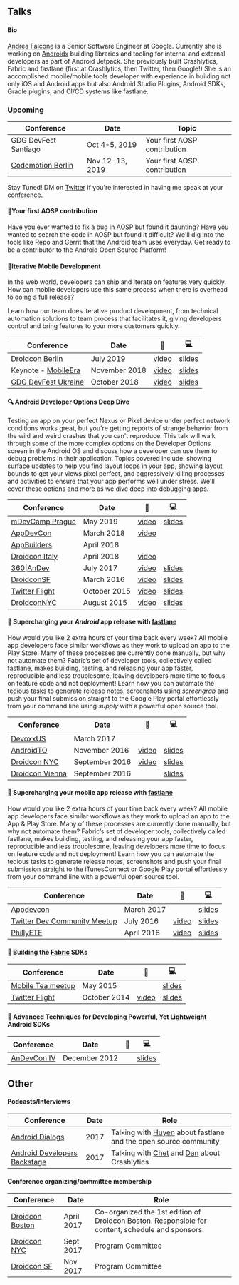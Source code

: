 ## Talks

#### Bio
[Andrea Falcone](https://twitter.com/asfalcone) is a Senior Software Engineer at Google. Currently she is working on [Androidx](https://developer.android.com/jetpack/androidx) building libraries and tooling for internal and external developers as part of Android Jetpack. She previously built Crashlytics, Fabric and fastlane (first at Crashlytics, then Twitter, then Google!) She is an accomplished mobile/mobile tools developer with experience in building not only iOS and Android apps but also Android Studio Plugins, Android SDKs, Gradle plugins, and CI/CD systems like fastlane.

### Upcoming

Conference | Date | Topic
--------|------|--------
GDG DevFest Santiago | Oct 4-5, 2019 | Your first AOSP contribution
[Codemotion Berlin](https://events.codemotion.com/conferences/berlin/2019/speaker/6214/) | Nov 12-13, 2019 | Your first AOSP contribution

Stay Tuned! DM on [Twitter](http://twitter.com/asfalcone) if you're interested in having me speak at your conference.

#### 🤖Your first AOSP contribution
Have you ever wanted to fix a bug in AOSP but found it daunting? Have you wanted to search the code in AOSP but found it difficult? We'll dig into the tools like Repo and Gerrit that the Android team uses everyday. Get ready to be a contributor to the Android Open Source Platform!

#### 📱Iterative Mobile Development 
In the web world, developers can ship and iterate on features very quickly. How can mobile developers use this same process when there is overhead to doing a full release?

Learn how our team does iterative product development, from technical automation solutions to team process that facilitates it, giving developers control and bring features to your more customers quickly.

Conference | Date | 🎥 | 💻
--------|------|--------|-------
[Droidcon Berlin](https://www.de.droidcon.com)| July 2019 | [video](https://www.droidcon.com/media-detail?video=352686992) | [slides](https://github.com/asfalcone/talks/blob/master/slides/Iterative%20Development%20-%20ASFALCONE.pdf)
Keynote - [MobileEra](https://mobileera.rocks/) | November 2018 | [video](https://vimeo.com/298838980) | [slides](https://github.com/asfalcone/talks/blob/master/slides/Iterative_Development_mobileera.pdf) 
[GDG DevFest Ukraine](https://devfest.gdg.org.ua) | October 2018 | [video](https://www.youtube.com/watch?v=45ynJDjZIvg&t=0s&index=21&list=PLt8lEzcLNl32vhWgFOXtHrFJfs-A63qQS) | [slides](https://github.com/asfalcone/talks/blob/master/slides/IterativeMobileDevelopment_DevFestUkraine.pdf)|

#### 🔍 Android Developer Options Deep Dive
Testing an app on your perfect Nexus or Pixel device under perfect network conditions works great, but you're getting reports of strange behavior from the wild and weird crashes that you can't reproduce. This talk will walk through some of the more complex options on the Developer Options screen in the Android OS and discuss how a developer can use them to debug problems in their application. Topics covered include: showing surface updates to help you find layout loops in your app, showing layout bounds to get your views pixel perfect, and aggressively killing processes and activities to ensure that your app performs well under stress. We'll cover these options and more as we dive deep into debugging apps.

Conference | Date | 🎥 | 💻
--------|------|--------|-------
[mDevCamp Prague](https://mdevcamp.eu) | May 2019 | [video](https://slideslive.com/38916506/android-developer-options-deep-dive) | [slides](/slides/Developer-Options-Deep-Dive2019.pdf)
[AppDevCon](http://appdevcon.nl/) | March 2018 | [video](http://appdevcon.nl/session/android-developer-options-deep-dive/) |
[AppBuilders](https://www.appbuilders.ch/) | April 2018 | |
[Droidcon Italy](http://it.droidcon.com/) | April 2018 | [video](https://www.youtube.com/watch?v=dppcDubIL8Y)|
[360\|AnDev](https://360andev.com) | July 2017 | [video](https://academy.realm.io/posts/360-andev-2017-andrea-falcone-android-developer-options-deep-dive/) |  [slides](https://drive.google.com/file/d/0B1kX3B0jm6aVLVdnTGZrcVU0YUE/view?usp=sharing)
[DroidconSF](http://sf.droidcon.com/) | March 2016 | [video](https://www.youtube.com/watch?v=TbiNM1ltawo) |  [slides](/slides/Andrea%20Falcone%20-%20Android%20Developer%20Options.pdf)
[Twitter Flight](https://dev.twitter.com/flight/2015) | October 2015 | [video](https://www.youtube.com/watch?v=Fmf9b2EqqIE) | [slides](/slides/Flight2015-Falcone_Andrea-Android_Developer_Options.pdf)
[DroidconNYC](http://nyc.droidcon.com/2015/) | August 2015 | [video](https://www.youtube.com/watch?v=r9kW3nIDdBY) | [slides](/slides/Andrea%20Falcone%20-%20Android%20Developer%20Options.pdf)

#### 🚀 Supercharging your _Android_ app release with [fastlane](https://fastlane.tools/)
How would you like 2 extra hours of your time back every week? All mobile app developers face similar workflows as they work to upload an app to the Play Store. Many of these processes are currently done manually, but why not automate them? Fabric’s set of developer tools, collectively called fastlane, makes building, testing, and releasing your app faster, reproducible and less troublesome, leaving developers more time to focus on feature code and not deployment! Learn how you can automate the tedious tasks to generate release notes, screenshots using _screengrab_ and push your final submission straight to the Google Play portal effortlessly from your command line using _supply_ with a powerful open source tool.

Conference | Date | 🎥 | 💻
--------|------|--------|-------
[DevoxxUS](devoxx.us) | March 2017 | | 
[AndroidTO](androidto.com) | November 2016 | [video](https://www.youtube.com/watch?v=Nr5RHaQa3Uc)  | [slides](https://docs.google.com/presentation/d/1mrGImnooda4jX6z55YzIUb15w_-0hlvtzjCKA1nfNIg/pub?start=false&loop=false&delayms=3000)
[Droidcon NYC](http://droidcon.nyc/) | September 2016 | [video](https://www.youtube.com/watch?v=1Yg98k-MuQo) | [slides](https://docs.google.com/presentation/d/1mrGImnooda4jX6z55YzIUb15w_-0hlvtzjCKA1nfNIg/pub?start=false&loop=false&delayms=3000)
[Droidcon Vienna](https://droidcon.at/) | September 2016 | |[slides](https://docs.google.com/presentation/d/1mrGImnooda4jX6z55YzIUb15w_-0hlvtzjCKA1nfNIg/pub?start=false&loop=false&delayms=3000)


#### 🚀 Supercharging your mobile app release with [fastlane](https://fastlane.tools/)
How would you like 2 extra hours of your time back every week? All mobile app developers face similar workflows as they work to upload an app to the App & Play Store. Many of these processes are currently done manually, but why not automate them? Fabric’s set of developer tools, collectively called fastlane, makes building, testing, and releasing your app faster, reproducible and less troublesome, leaving developers more time to focus on feature code and not deployment! Learn how you can automate the tedious tasks to generate release notes, screenshots and push your final submission straight to the iTunesConnect or Google Play portal effortlessly from your command line with a powerful open source tool.

Conference | Date | 🎥 | 💻
--------|------|--------|-------
[Appdevcon](www.appdevcon.nl)| March 2017 | | [slides](https://drive.google.com/open?id=0B1kX3B0jm6aVTFlIQ3JqUVRlMDQ)
[Twitter Dev Community Meetup](http://www.meetup.com/Boston-Twitter-Developer-Community/events/232247449/) | July 2016 | [video](https://www.youtube.com/watch?v=oN16DO-jxEQ)| [slides](/slides/phillyETE-fastlane-afalcone-pdf.pdf) 
[PhillyETE](http://2016.phillyemergingtech.com/) | April 2016 | [video](http://chariotsolutions.com/screencast/philly-ete-2016-5-andrea-falcone-supercharging-mobile-app-release-fastlane/) | [slides](/slides/phillyETE-fastlane-afalcone-pdf.pdf)

#### 🔨 Building the [Fabric](https://get.fabric.io/)  SDKs

Conference | Date | 🎥 | 💻
--------|------|--------|-------
[Mobile Tea meetup](http://www.meetup.com/mobiletea/events/221912647/) | May 2015 |  |  [slides](/slides/Designing_and_Building_SDKs_for_Android.pdf)
[Twitter Flight](https://dev.twitter.com/flight/2014) | October 2014 | [video](https://www.youtube.com/watch?v=3h7jQU1AOvw) |  [slides](/slides/Designing_and_Building_SDKs_for_Android.pdf)


#### 🎈 Advanced Techniques for Developing Powerful, Yet Lightweight Android SDKs

Conference | Date | 🎥 | 💻
--------|------|--------|-------
[AnDevCon IV](http://www.andevcon.com/) | December 2012 |  |  [slides](/slides/Advanced%20Techniques%20for%20Developing%20Powerful%2C%20Yet%20Lightweight%20Android%20SDKs%20-%20OLD.pdf)

## Other
#### Podcasts/Interviews
Conference | Date | Role
--------|------|--------
[Android Dialogs](https://www.youtube.com/watch?v=i1t5UqG43Oc) | 2017 | Talking with [Huyen](www.twitter.com/queencodemonkey) about fastlane and the open source community
[Android Developers Backstage](http://androidbackstage.blogspot.com/2017/10/episode-80-crash-talk.html) | 2017 | Talking with [Chet](www.twitter.com/chethaase) and [Dan](www.twitter.com/dsandler) about Crashlytics

#### Conference organizing/committee membership
Conference | Date | Role
--------|------|--------
[Droidcon Boston](http://www.droidcon-boston.com) | April 2017 | Co-organized the 1st edition of Droidcon Boston. Responsible for content, schedule and sponsors. 
[Droidcon NYC](http://droidcon.nyc/) | Sept 2017 | Program Committee
[Droidcon SF](https://sf.droidcon.com/) | Nov 2017 | Program Committee
